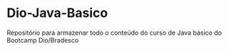 # Dio-Java-Basico
Repositório para armazenar todo o conteúdo do curso de Java básico do Bootcamp Dio/Bradesco
